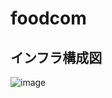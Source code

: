 # foodcom

## インフラ構成図

![image](https://user-images.githubusercontent.com/76615633/134453277-5c528c95-5d41-4d68-a6f3-ffc24eba0219.png)

